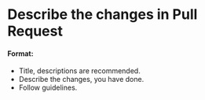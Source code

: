 # Describe the changes in Pull Request

#### Format:

* Title, descriptions are recommended.
* Describe the changes, you have done.
* Follow guidelines.
